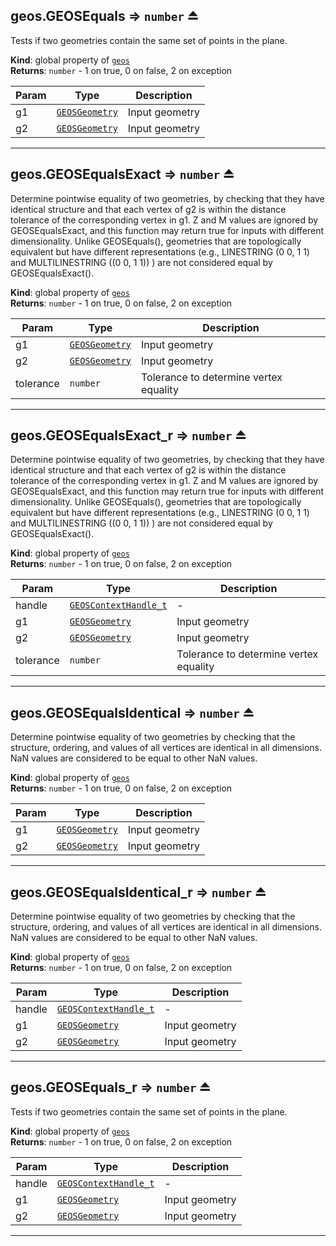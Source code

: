 <a name="exp_module_geos--geos.GEOSEquals"></a>

## geos.GEOSEquals ⇒ <code>number</code> ⏏
Tests if two geometries contain the same set of points in the plane.

**Kind**: global property of [<code>geos</code>](/typedefs-enums/typedefs-enums.html#module_geos)  
**Returns**: <code>number</code> - 1 on true, 0 on false, 2 on exception  

| Param | Type | Description |
| --- | --- | --- |
| g1 | [<code>GEOSGeometry</code>](/typedefs-enums/typedefs-enums.html#GEOSGeometry) | Input geometry |
| g2 | [<code>GEOSGeometry</code>](/typedefs-enums/typedefs-enums.html#GEOSGeometry) | Input geometry |


---
<a name="exp_module_geos--geos.GEOSEqualsExact"></a>

## geos.GEOSEqualsExact ⇒ <code>number</code> ⏏
Determine pointwise equality of two geometries, by checking that they have identical structure and that each vertex of g2 is within the distance tolerance of the corresponding vertex in g1. Z and M values are ignored by GEOSEqualsExact, and this function may return true for inputs with different dimensionality. Unlike GEOSEquals(), geometries that are topologically equivalent but have different representations (e.g., LINESTRING (0 0, 1 1) and MULTILINESTRING ((0 0, 1 1)) ) are not considered equal by GEOSEqualsExact().

**Kind**: global property of [<code>geos</code>](/typedefs-enums/typedefs-enums.html#module_geos)  
**Returns**: <code>number</code> - 1 on true, 0 on false, 2 on exception  

| Param | Type | Description |
| --- | --- | --- |
| g1 | [<code>GEOSGeometry</code>](/typedefs-enums/typedefs-enums.html#GEOSGeometry) | Input geometry |
| g2 | [<code>GEOSGeometry</code>](/typedefs-enums/typedefs-enums.html#GEOSGeometry) | Input geometry |
| tolerance | <code>number</code> | Tolerance to determine vertex equality |


---
<a name="exp_module_geos--geos.GEOSEqualsExact_r"></a>

## geos.GEOSEqualsExact\_r ⇒ <code>number</code> ⏏
Determine pointwise equality of two geometries, by checking that they have identical structure and that each vertex of g2 is within the distance tolerance of the corresponding vertex in g1. Z and M values are ignored by GEOSEqualsExact, and this function may return true for inputs with different dimensionality. Unlike GEOSEquals(), geometries that are topologically equivalent but have different representations (e.g., LINESTRING (0 0, 1 1) and MULTILINESTRING ((0 0, 1 1)) ) are not considered equal by GEOSEqualsExact().

**Kind**: global property of [<code>geos</code>](/typedefs-enums/typedefs-enums.html#module_geos)  
**Returns**: <code>number</code> - 1 on true, 0 on false, 2 on exception  

| Param | Type | Description |
| --- | --- | --- |
| handle | [<code>GEOSContextHandle\_t</code>](/typedefs-enums/typedefs-enums.html#GEOSContextHandle_t) | - |
| g1 | [<code>GEOSGeometry</code>](/typedefs-enums/typedefs-enums.html#GEOSGeometry) | Input geometry |
| g2 | [<code>GEOSGeometry</code>](/typedefs-enums/typedefs-enums.html#GEOSGeometry) | Input geometry |
| tolerance | <code>number</code> | Tolerance to determine vertex equality |


---
<a name="exp_module_geos--geos.GEOSEqualsIdentical"></a>

## geos.GEOSEqualsIdentical ⇒ <code>number</code> ⏏
Determine pointwise equality of two geometries by checking that the structure, ordering, and values of all vertices are identical in all dimensions. NaN values are considered to be equal to other NaN values.

**Kind**: global property of [<code>geos</code>](/typedefs-enums/typedefs-enums.html#module_geos)  
**Returns**: <code>number</code> - 1 on true, 0 on false, 2 on exception  

| Param | Type | Description |
| --- | --- | --- |
| g1 | [<code>GEOSGeometry</code>](/typedefs-enums/typedefs-enums.html#GEOSGeometry) | Input geometry |
| g2 | [<code>GEOSGeometry</code>](/typedefs-enums/typedefs-enums.html#GEOSGeometry) | Input geometry |


---
<a name="exp_module_geos--geos.GEOSEqualsIdentical_r"></a>

## geos.GEOSEqualsIdentical\_r ⇒ <code>number</code> ⏏
Determine pointwise equality of two geometries by checking that the structure, ordering, and values of all vertices are identical in all dimensions. NaN values are considered to be equal to other NaN values.

**Kind**: global property of [<code>geos</code>](/typedefs-enums/typedefs-enums.html#module_geos)  
**Returns**: <code>number</code> - 1 on true, 0 on false, 2 on exception  

| Param | Type | Description |
| --- | --- | --- |
| handle | [<code>GEOSContextHandle\_t</code>](/typedefs-enums/typedefs-enums.html#GEOSContextHandle_t) | - |
| g1 | [<code>GEOSGeometry</code>](/typedefs-enums/typedefs-enums.html#GEOSGeometry) | Input geometry |
| g2 | [<code>GEOSGeometry</code>](/typedefs-enums/typedefs-enums.html#GEOSGeometry) | Input geometry |


---
<a name="exp_module_geos--geos.GEOSEquals_r"></a>

## geos.GEOSEquals\_r ⇒ <code>number</code> ⏏
Tests if two geometries contain the same set of points in the plane.

**Kind**: global property of [<code>geos</code>](/typedefs-enums/typedefs-enums.html#module_geos)  
**Returns**: <code>number</code> - 1 on true, 0 on false, 2 on exception  

| Param | Type | Description |
| --- | --- | --- |
| handle | [<code>GEOSContextHandle\_t</code>](/typedefs-enums/typedefs-enums.html#GEOSContextHandle_t) | - |
| g1 | [<code>GEOSGeometry</code>](/typedefs-enums/typedefs-enums.html#GEOSGeometry) | Input geometry |
| g2 | [<code>GEOSGeometry</code>](/typedefs-enums/typedefs-enums.html#GEOSGeometry) | Input geometry |


---
